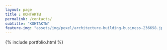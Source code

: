 ```yaml
--- 
layout: page
title : КОНТАКТЫ
permalink: /contacts/
subtitle: "КОНТАКТЫ" 
feature-img: "assets/img/pexel/architecture-building-business-236698.jpg"
---
```


{% include portfolio.html %}
